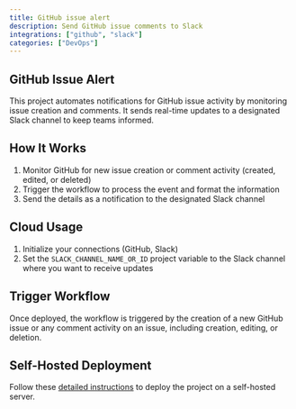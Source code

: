 ```yaml
---
title: GitHub issue alert
description: Send GitHub issue comments to Slack
integrations: ["github", "slack"]
categories: ["DevOps"]
---
```


## GitHub Issue Alert

This project automates notifications for GitHub issue activity by monitoring issue creation and comments. It sends real-time updates to a designated Slack channel to keep teams informed.

## How It Works

1. Monitor GitHub for new issue creation or comment activity (created, edited, or deleted)
2. Trigger the workflow to process the event and format the information
3. Send the details as a notification to the designated Slack channel

## Cloud Usage

1. Initialize your connections (GitHub, Slack)
2. Set the `SLACK_CHANNEL_NAME_OR_ID` project variable to the Slack channel where you want to receive updates

## Trigger Workflow

Once deployed, the workflow is triggered by the creation of a new GitHub issue or any comment activity on an issue, including creation, editing, or deletion.

## Self-Hosted Deployment

Follow these [detailed instructions](https://docs.autokitteh.com/get_started/deployment) to deploy the project on a self-hosted server.
